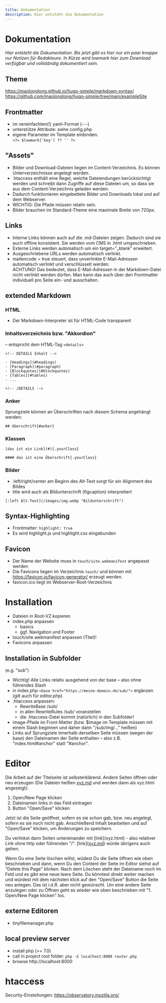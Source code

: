 ```yaml
---
title: Dokumentation
description: Hier entsteht die Dokumentation
---
```

# Dokumentation

_Hier entsteht die Dokumentation. Bis jetzt gibt es hier nur ein paar knappe nur Notizen für Redakteure. In Kürze wird lowmark hier zum Download verfügbar und vollständig dokumentiert sein._

## Theme

https://maolonglong.github.io/hugo-simple/markdown-syntax/  
https://github.com/maolonglong/hugo-simple/tree/main/exampleSite

## Frontmatter

* im vereinfachten(!) yaml-Format (---)
* unterstütze Attribute: siehe config.php
* eigene Parameter im Template einbinden:  
  `<?= $lowmark['key'] ?? '' ?>`

##  "Assets"

* Bilder und Download-Dateien liegen im Content-Verzeichnis. Es können Unterverzeichnisse angelegt werden.
* .htaccess enthält eine Regel, welche Dateiendungen berücksichtigt werden und schreibt dann Zugriffe auf diese Dateien um, so dass sie aus dem Content-Verzeichnis geladen werden.
* Dadurch funktionieren eingebettete Bilder und Downloads lokal und auf dem Webserver.
* WICHTIG: Die Pfade müssen relativ sein.
* Bilder brauchen im Standard-Theme eine maximale Breite von 720px.

## Links

* Interne Links können auch auf die .md-Dateien zeigen. Dadurch sind sie auch offline konsistent. Sie werden vom CMS in .html umgeschrieben.
* Externe Links werden automatisch um ein target="_blank" erweitert.
* Ausgeschriebene URLs werden automatisch verlinkt.
* mailencode = true steuert, dass unverlinkte E-Mail-Adressen automatisch verlinkt und verschlüsselt werden.  
  ACHTUNG! Das bedeutet, dass E-Mail-Adressen in der Markdown-Datei nicht verlinkt werden dürfen. Man kann das auch über den Frontmatter individuell pro Seite ein- und ausschalten.

## extended Markdown

### HTML

* Der Markdown-Interpreter ist für HTML-Code transparent

### Inhaltsverzeichnis bzw. "Akkordion"

– entspricht dem HTML-Tag `<details>`

```
<!-- DETAILS Inhalt -->

- [Headings](#headings)
- [Paragraph](#paragraph)
- [Blockquotes](#blockquotes)
- [Tables](#tables)
- ...

<!-- /DETAILS -->
```

### Anker

Sprungziele können an Überschriften nach diesem Schema angehängt werden:

```
## Überschrift{#anker}
```

### Klassen

```
[das ist ein Link](#){.yourClass}

#### das ist eine Überschrift{.yourClass}
```

### Bilder

* :left/right/center am Beginn des Alt-Text sorgt für ein Alignment des Bildes
* title wird auch als Bildunterschrift (figcaption) interpretiert

```
[:left Alt-Text](/images/img.webp "Bildunterschrift")
```



## Syntax-Highlighting

* Frontmatter: `highlight: true`
* Es wird highlight.js und highlight.css eingebunden

## Favicon

* Der Name der Website muss in `touch/site.webmanifest` angepasst werden
* Die Favicons liegen im Verzeichnis `touch/` und können mit https://favicon.io/favicon-generator/ erzeugt werden.
* favicon.ico liegt im Webserver-Root-Verzeichnis

# Installation

* Dateien in Root-VZ kopieren
* index.php anpassen
  * basics
  * ggf. Navigation und Footer
* touch/site.webmanifest anpassen (Titel)!
* Favicons anpassen

## Installation in Subfolder

(e.g. "sub")

* Wichtig! Alle Links relativ ausgehend von der base – also ohne führendes Slash
* in index.php `<base href="https://meine-domain.de/sub/">` ergänzen (gilt auch für editor.php)
* .htaccess anpassen:
  * RewriteBase /sub/
  * in allen RewriteRules /sub/ voranstellen
  * die .htaccess-Datei kommt (natürlich) in den Subfolder!
* image-Pfade im Front-Matter (bzw. $image im Template müssen mit einem Slash beginnen und daher dann "/sub/img/..." heißen)
* Links auf Sprungziele innerhalb derselben Seite müssen (wegen der base) den Dateinamen der Seite enthalten – also z.B. "index.html#anchor" statt "#anchor".

# Editor

Die Arbeit auf der Titelseite ist selbsterklärend. Andere Seiten öffnen oder neu erzeugen (Die Dateien heißen [xyz.md](http://xyz.md) und werden dann als xyz.html angezeigt):

1. Open/New Page klicken
2. Dateinamen links in das Feld eintragen
3. Button "Open/Save" klicken


Jetzt ist die Seite geöffnet, sofern es sie schon gab, bzw. neu angelegt, sofern es sie noch nicht gab. Anschließend Inhalt bearbeiten und auf "Open/Save" klicken, um Änderungen zu speichern.

Du verlinkst dann Seiten untereinander mit \[link](xyz.html) - also relativer Link ohne http oder führenden "/". \[link]([xyz.md](http://xyz.md)) würde übrigens auch gehen.

Wenn Du eine Seite löschen willst, wüdest Du die Seite öffnen wie oben beschrieben und dann, wenn Du den Content der Seite im Editor siehst auf "Delete this Page" klicken. Nach dem Löschen steht der Dateiname noch im Feld und es gibt eine neue leere Seite. Du könntest direkt weiter machen und würdest mit dem nächsten klick auf den "Open/Save" Button die Seite neu anlegen. Das ist i.d.R. aber nicht gewünscht. Um eine andere Seite anzulegen oder zu Öffnen geht es wieder wie oben beschrieben mit "1. Open/New Page klicken" los.

## externe Editoren

* tinyfilemanager.php

## local preview server

- install php (>= 7.0)
- call in project root folder: `php -S localhost:8000 router.php`
- browse http://localhost:8000

# htaccess

Security-Einstellungen: https://observatory.mozilla.org/
